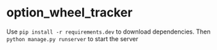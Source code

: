 # option_wheel_tracker

Use `pip install -r requirements.dev` to download dependencies. Then `python manage.py runserver` to start the server
